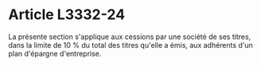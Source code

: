 # Article L3332-24

La présente section s'applique aux cessions par une société de ses titres, dans la limite de 10 % du total des titres qu'elle a émis, aux adhérents d'un plan d'épargne d'entreprise.